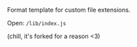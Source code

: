 Format template for custom file extensions.

Open: `/lib/index.js`

(chill, it's forked for a reason <3)
